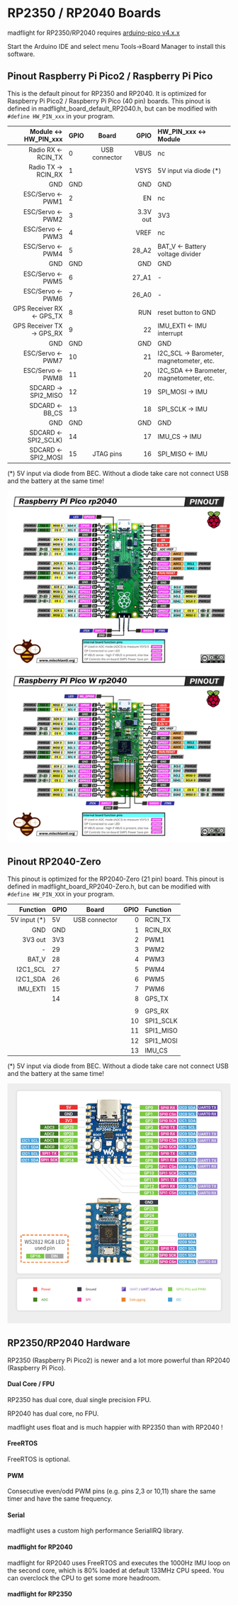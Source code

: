 # RP2350 / RP2040 Boards

madflight for RP2350/RP2040 requires [arduino-pico v4.x.x](https://github.com/earlephilhower/arduino-pico)

Start the Arduino IDE and select menu Tools->Board Manager to install this software.

## Pinout Raspberry Pi Pico2 / Raspberry Pi Pico 

This is the default pinout for RP2350 and RP2040. It is optimized for Raspberry Pi Pico2 / Raspberry Pi Pico (40 pin) boards. This pinout is defined in madflight_board_default_RP2040.h, but can be modified with `#define HW_PIN_xxx` in your program.

| Module <-> HW_PIN_xxx | GPIO | Board | GPIO | HW_PIN_xxx <-> Module |
| --: | :-- | :--: | --: | :-- |
|    Radio RX <- RCIN_TX | 0   | USB connector | VBUS     | nc
|    Radio TX -> RCIN_RX | 1   |               | VSYS     | 5V input via diode (*)
|          GND | GND |               | GND      | GND
|     ESC/Servo <- PWM1 | 2   |               | EN       | nc
|        ESC/Servo <- PWM2 | 3   |               | 3.3V out | 3V3
|        ESC/Servo <- PWM3 | 4   |               | VREF     | nc
|        ESC/Servo <- PWM4 | 5   |               | 28_A2    | BAT_V <- Battery voltage divider
|          GND | GND |               | GND      | GND
|        ESC/Servo <- PWM5 | 6   |               | 27_A1    | -
|        ESC/Servo <- PWM6 | 7   |               | 26_A0    | -
|     GPS Receiver RX <- GPS_TX | 8   |               | RUN      | reset button to GND
|     GPS Receiver TX -> GPS_RX | 9   |               | 22       | IMU_EXTI <- IMU interrupt
|          GND | GND |               | GND      | GND
|         ESC/Servo <- PWM7 | 10  |               | 21       | I2C_SCL -> Barometer, magnetometer, etc.
|         ESC/Servo <- PWM8 | 11  |               | 20       | I2C_SDA <-> Barometer, magnetometer, etc.
|  SDCARD -> SPI2_MISO | 12  |               | 19       | SPI_MOSI -> IMU
|    SDCARD <- BB_CS | 13  |               | 18       | SPI_SCLK -> IMU
|          GND | GND |               | GND      | GND
|  SDCARD <- SPI2_SCLK) | 14  |               | 17       | IMU_CS -> IMU
|  SDCARD <- SPI2_MOSI | 15  | JTAG pins     | 16       | SPI_MISO <- IMU

(*) 5V input via diode from BEC. Without a diode take care not connect USB and the battery at the same time!

![](img/Raspberry-Pi-Pico-rp2040-pinout-mischianti.png)
![](img/Raspberry-Pi-Pico-W-rp2040-WiFi-pinout-mischianti.png)

## Pinout RP2040-Zero

This pinout is optimized for the RP2040-Zero (21 pin) board. This pinout is defined in madflight_board_RP2040-Zero.h, but can be modified with `#define HW_PIN_XXX` in your program.

| Function | GPIO | Board | GPIO | Function |
| --: | :-- | :--: | --: | :-- |
| 5V input (*) | 5V  | USB connector | 0 | RCIN_TX
|          GND | GND |               | 1  | RCIN_RX
|      3V3 out | 3V3 |               | 2  | PWM1
|            - | 29  |               | 3  | PWM2
|        BAT_V | 28  |               | 4  | PWM3
|     I2C1_SCL | 27  |               | 5  | PWM4
|     I2C1_SDA | 26  |               | 6  | PWM5
|     IMU_EXTI | 15  |               | 7  | PWM6
|              | 14  |               | 8  | GPS_TX
|              |     |               |    | 
|              |     |               | 9  | GPS_RX
|              |     |               | 10 | SPI1_SCLK
|              |     |               | 11 | SPI1_MISO
|              |     |               | 12 | SPI1_MOSI
|              |     |               | 13 | IMU_CS

(*) 5V input via diode from BEC. Without a diode take care not connect USB and the battery at the same time!

![](img/RP2040-Zero.jpg)

## RP2350/RP2040 Hardware

RP2350 (Raspberry Pi Pico2) is newer and a lot more powerful than RP2040 (Raspberry Pi Pico).

#### Dual Core / FPU

RP2350 has dual core, dual single precision FPU.

RP2040 has dual core, no FPU.

madflight uses float and is much happier with RP2350 than with RP2040 !

#### FreeRTOS

FreeRTOS is optional.

#### PWM

Consecutive even/odd PWM pins (e.g. pins 2,3 or 10,11) share the same timer and have the same frequency.

#### Serial

madflight uses a custom high performance SerialIRQ library.

#### madflight for RP2040

madflight for RP2040 uses FreeRTOS and executes the 1000Hz IMU loop on the second core, which is 80% loaded at default 133MHz CPU speed. You can overclock the CPU to get some more headroom.

#### madflight for RP2350
